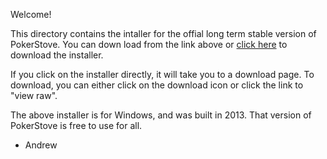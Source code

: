 
Welcome!

This directory contains the intaller for the offial long
term stable version of PokerStove. You can down load from
the link above or
[click here]( https://github.com/andrewprock/pokerstove/raw/master/win32/PokerStoveSetup124.exe?raw=true)
to download the installer.

If you click on the installer directly, it will take you to a
download page. To download, you can either click on the download icon
or click the link to "view raw". 

The above installer is for Windows, and was built
in 2013. That version of PokerStove is free to use for
all.

- Andrew


